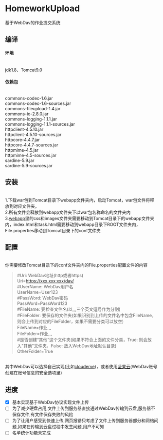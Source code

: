 # HomeworkUpload
基于WebDav的作业提交系统
## 编译
#### 环境
</br>jdk1.8、Tomcat9.0
#### 依赖包
</br>commons-codec-1.6.jar</br>commons-codec-1.6-sources.jar</br>commons-fileupload-1.4.jar</br>commons-io-2.8.0.jar</br>commons-logging-1.1.1.jar
</br>commons-logging-1.1.1-sources.jar</br>httpclient-4.5.10.jar</br>httpclient-4.5.10-sources.jar</br>httpcore-4.4.7.jar</br>httpcore-4.4.7-sources.jar
</br>httpmime-4.5.jar</br>httpmime-4.5-sources.jar</br>sardine-5.9.jar</br>sardine-5.9-sources.jar
## 安装
</br>1.下载war包到Tomcat目录下webapp文件夹内，启动Tomcat，war包文件将释放到对应文件夹。
</br>2.所有文件会释放到webapp文件夹下以war包名称命名的文件夹内
</br>3.[webapp](./src/main/webapp)里的css和images文件夹需要移动到Tomcat目录下的webapp文件夹内，index.html和task.html需要移动到webapp目录下ROOT文件夹内，File.properties移动到Tomcat目录下的conf文件夹
## 配置
</br>你需要修改Tomcat目录下的conf文件夹内的File.properties配置文件的内容

>#Uri: WebDav地址(http或者https)  
Uri=https://xxx.xxx:xxx/dav/  
#UserName: WebDav用户名  
UserName=User123  
#PassWord: WebDav密码  
PassWord=PassWord123  
#FileName: 要检查文件名(以,,,三个英文逗号作为分割)  
#FileFolder: 要保存的文件夹(如果识别到上传的文件名中包含FileName，则会上传到对应的FileFolder，如果不需要分类可以放空)  
FileName=作业,,,  
FileFolder=作业,,,  
#是否创建“其他”这个文件夹(如果不符合上面的文件分类，True: 则会放入"其他"文件夹，False: 放入WebDav地址默认目录)  
OtherFolder=True
  
</br>其中WebDav可以选择自己实现(比如[clouderve](https://cloudreve.org/))，或者使用[坚果云](https://www.jianguoyun.com/)(WebDav账号创建在账号信息的安全选项里)
## 进度
- [x] 基本实现基于WebDav协议实现文件上传
- [ ] 为了减少硬盘占用,文件上传到服务器直接通过WebDav传输到云盘,服务器不保存文件,有文件保存失败的风险
- [ ] 为了让用户感受到快速上传,网页报错只考虑了文件上传到服务器部分和网络问题,如果在传输到云盘过程中发生问题,用户不可知
- [ ] 名单统计功能未完成
